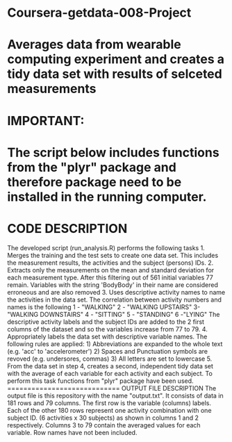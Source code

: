 Coursera-getdata-008-Project
============================

Averages data from wearable computing experiment and creates a tidy data set with results of selceted measurements
============================

IMPORTANT: 
============================
The script below includes functions from the "plyr" package and therefore package need to be installed in the running computer.
============================
CODE DESCRIPTION
============================
The developed script (run_analysis.R) performs the following tasks
    1. Merges the training and the test sets to create one data set. This includes the measurement results, the                activities and the subject (persons) IDs.
    2. Extracts only the measurements on the mean and standard deviation for each measurement type. After this filtering          out of  561 initial variables 77 remain. Variables with the string 'BodyBody' in their name are considered              erroneous and are also removed 
    3. Uses descriptive activity names to name the activities in the data set. The correlation between activity numbers        and names is the following
               1 - "WALKING"
               2 - "WALKING UPSTAIRS"
               3- "WALKING DOWNSTAIRS"
               4 - "SITTING"
               5 - "STANDING"
               6 -"LYING"
        The descriptive activity labels and the subject IDs are added to the 2 first columns of the dataset and so the          variables increase from 77 to 79.
    4. Appropriately labels the data set with descriptive variable names. The following rules are applied:
               1) Abbreviations are expanded to the whole text (e.g. 'acc' to 'accelerometer')
               2) Spaces and Punctuation symbols are revoved (e.g. undersores, commas)
               3) All letters are set to lowercase
    5. From the data set in step 4, creates a second, independent tidy data set with the average of each variable for          each activity and each subject. To perform this task functions from "plyr" package have been used. 
    ============================
OUTPUT FILE DESCRIPTION
The output file is this repository with the name "output.txt". It consists of data in 181 rows and 79 columns. The first row is the variable (columns) labels. Each of the other 180 rows represent one activity combination with one subject ID. (6 activities x 30 subjects) as shown in columns 1 and 2 respectively. Columns 3 to 79 contain the averaged values for each variable. Row names have not been included. 


